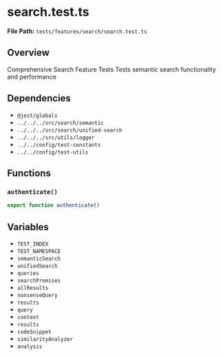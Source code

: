 # search.test.ts

**File Path:** `tests/features/search/search.test.ts`

## Overview

Comprehensive Search Feature Tests
Tests semantic search functionality and performance

## Dependencies

- `@jest/globals`
- `../../../src/search/semantic`
- `../../../src/search/unified-search`
- `../../../src/utils/logger`
- `../../config/test-constants`
- `../../config/test-utils`

## Functions

### `authenticate()`

```typescript
export function authenticate()
```

## Variables

- `TEST_INDEX`
- `TEST_NAMESPACE`
- `semanticSearch`
- `unifiedSearch`
- `queries`
- `searchPromises`
- `allResults`
- `nonsenseQuery`
- `results`
- `query`
- `context`
- `results`
- `codeSnippet`
- `similarityAnalyzer`
- `analysis`

